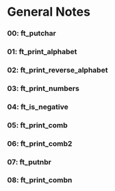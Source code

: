 # General Notes

### 00: ft_putchar
### 01: ft_print_alphabet
### 02: ft_print_reverse_alphabet
### 03: ft_print_numbers
### 04: ft_is_negative
### 05: ft_print_comb
### 06: ft_print_comb2
### 07: ft_putnbr
### 08: ft_print_combn
